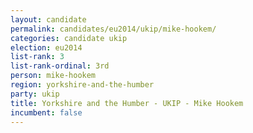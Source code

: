 ```yaml
---
layout: candidate
permalink: candidates/eu2014/ukip/mike-hookem/
categories: candidate ukip
election: eu2014
list-rank: 3
list-rank-ordinal: 3rd
person: mike-hookem
region: yorkshire-and-the-humber
party: ukip
title: Yorkshire and the Humber - UKIP - Mike Hookem
incumbent: false
---
```

